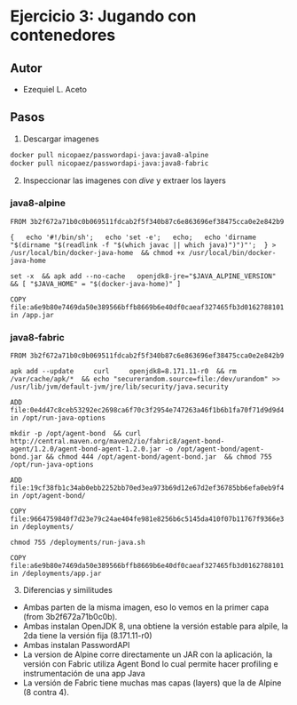 # Ejercicio 3: Jugando con contenedores

## Autor

* Ezequiel L. Aceto

## Pasos

1. Descargar imagenes

```sh
docker pull nicopaez/passwordapi-java:java8-alpine
docker pull nicopaez/passwordapi-java:java8-fabric
```

2. Inspeccionar las imagenes con *dive* y extraer los layers

### java8-alpine

```Docker image
FROM 3b2f672a71b0c0b069511fdcab2f5f340b87c6e863696ef38475cca0e2e842b9            

{   echo '#!/bin/sh';   echo 'set -e';   echo;   echo 'dirname "$(dirname "$(readlink -f "$(which javac || which java)")")"';  } > /usr/local/bin/docker-java-home  && chmod +x /usr/local/bin/docker-java-home

set -x  && apk add --no-cache   openjdk8-jre="$JAVA_ALPINE_VERSION"  && [ "$JAVA_HOME" = "$(docker-java-home)" ]

COPY file:a6e9b80e7469da50e389566bffb8669b6e40df0caeaf327465fb3d0162788101 in /app.jar
```
       
### java8-fabric

```Docker image
FROM 3b2f672a71b0c0b069511fdcab2f5f340b87c6e863696ef38475cca0e2e842b9   

apk add --update     curl     openjdk8=8.171.11-r0  && rm /var/cache/apk/*  && echo "securerandom.source=file:/dev/urandom" >> /usr/lib/jvm/default-jvm/jre/lib/security/java.security

ADD file:0e4d47c8ceb53292ec2698ca6f70c3f2954e747263a46f1b6b1fa70f71d9d9d4 in /opt/run-java-options

mkdir -p /opt/agent-bond  && curl http://central.maven.org/maven2/io/fabric8/agent-bond-agent/1.2.0/agent-bond-agent-1.2.0.jar -o /opt/agent-bond/agent-bond.jar && chmod 444 /opt/agent-bond/agent-bond.jar  && chmod 755 /opt/run-java-options

ADD file:19cf38fb1c34ab0ebb2252bb70ed3ea973b69d12e67d2ef36785bb6efa0eb9f4 in /opt/agent-bond/

COPY file:9664759840f7d23e79c24ae404fe981e8256b6c5145da410f07b11767f9366e3 in /deployments/

chmod 755 /deployments/run-java.sh

COPY file:a6e9b80e7469da50e389566bffb8669b6e40df0caeaf327465fb3d0162788101 in /deployments/app.jar
```           
           
                                                                          
3. Diferencias y similitudes

* Ambas parten de la misma imagen, eso lo vemos en la primer capa (from 3b2f672a71b0c0b).
* Ambas instalan OpenJDK 8, una obtiene la versión estable para alpile, la 2da tiene la versión fija (8.171.11-r0)
* Ambas instalan PasswordAPI
* La version de Alpine corre directamente un JAR con la aplicación, la versión con Fabric utiliza Agent Bond lo cual permite hacer profiling e instrumentación de una app Java
* La versión de Fabric tiene muchas mas capas (layers) que la de Alpine (8 contra 4).

